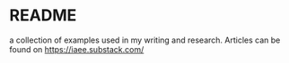 # README
a collection of examples used in my writing and research. Articles can be found on https://iaee.substack.com/
